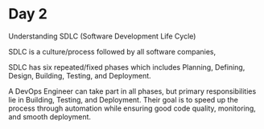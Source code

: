 # Day 2 

Understanding SDLC (Software Development Life Cycle)

SDLC is a culture/process followed by all software companies,

SDLC has six repeated/fixed phases which includes Planning, Defining, Design, Building, Testing, and Deployment.

A DevOps Engineer can take part in all phases, but primary responsibilities lie in Building, Testing, and Deployment. Their goal is to speed up the process through automation while ensuring good code quality, monitoring, and smooth deployment.